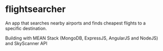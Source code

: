 # flightsearcher

An app that searches nearby airports and finds cheapest flights to a specific destination.

Building with MEAN Stack (MongoDB, ExpressJS, AngularJS and NodeJS) and SkyScanner API